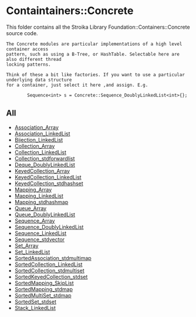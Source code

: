 # Containtainers::Concrete

This folder contains all the Stroika Library Foundation::Containers::Concrete source code.

	The Concrete modules are particular implementations of a high level container access
	pattern, such as using a B-Tree, or HashTable. Selectable here are also different thread
	locking patterns.

	Think of these a bit like factories. If you want to use a particular underlying data structure
	for a container, just select it here ,and assign. E.g.

~~~
		Sequence<int> s = Concrete::Sequence_DoublyLinkedList<int>{};
~~~

## All
  - [Association_Array](Association_Array.h)
  - [Association_LinkedList](Association_LinkedList.h)
  - [Bijection_LinkedList](Bijection_LinkedList.h)
  - [Collection_Array](Collection_Array.h)
  - [Collection_LinkedList](Collection_LinkedList.h)
  - [Collection_stdforwardlist](Collection_stdforwardlist.h)
  - [Deque_DoublyLinkedList](Deque_DoublyLinkedList.h)
  - [KeyedCollection_Array](KeyedCollection_Array.h)
  - [KeyedCollection_LinkedList](KeyedCollection_LinkedList.h)
  - [KeyedCollection_stdhashset](KeyedCollection_stdhashset.h)
  - [Mapping_Array](Mapping_Array.hh)
  - [Mapping_LinkedList](Mapping_LinkedList.h)
  - [Mapping_stdhashmap](Mapping_stdhashmap.h)
  - [Queue_Array](Queue_Array.h)
  - [Queue_DoublyLinkedList](Queue_DoublyLinkedList.h)
  - [Sequence_Array](Sequence_Array.h)
  - [Sequence_DoublyLinkedList](Sequence_DoublyLinkedList.h)
  - [Sequence_LinkedList](Sequence_LinkedList.h)
  - [Sequence_stdvector](Sequence_stdvector.h)
  - [Set_Array](Set_Array.h)
  - [Set_LinkedList](Set_LinkedList.h)
  - [SortedAssociation_stdmultimap](SortedAssociation_stdmultimap.h)
  - [SortedCollection_LinkedList](SortedCollection_LinkedList.h)
  - [SortedCollection_stdmultiset](SortedCollection_stdmultiset.h)
  - [SortedKeyedCollection_stdset](SortedKeyedCollection_stdset.h)
  - [SortedMapping_SkipList](SortedMapping_SkipList.h)
  - [SortedMapping_stdmap](SortedMapping_stdmap.h)
  - [SortedMultiSet_stdmap](SortedMultiSet_stdmap.h)
  - [SortedSet_stdset](SortedSet_stdset.h)
  - [Stack_LinkedList](Stack_LinkedList.h)
